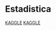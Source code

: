 # Estadistica

[KAGGLE](https://www.kaggle.com/code/valeriacornes/variable-aleatoria)
[KAGGLE](https://www.kaggle.com/code/valeriacornes/regresion-lineal)
